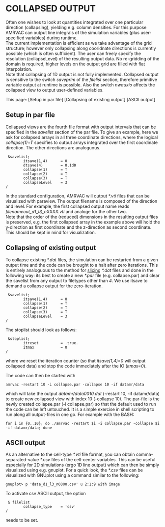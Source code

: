 # COLLAPSED OUTPUT

Often one wishes to look at quantities integrated over one particular
direction (collapsing), yielding e.g. column densities. For this purpose
AMRVAC can output line integrals of the simulation variables (plus user-
specified variables) during runtime.  
The current implementation is efficient as we take advantage of the grid
structure; however only collapsing along cooridnate directions is currently
possible (which is often sufficient). The user can freely specify the
resolution (collapseLevel) of the resulting output data. No re-gridding of the
domain is required, higher levels on the output grid are filled with flat
interpolation.  
Note that collapsing of 1D output is not fully implemented. Collapsed output
is sensitive to the switch _saveprim_ of the _filelist_ section, therefore
primitive variable output at runtime is possible. Also the switch _nwauxio_
affects the collapsed view to output user-defined variables.



This page: [Setup in par file] [Collapsing of existing output] [ASCII output]



## Setup in par file

Collapsed views are the fourth file format with output intervals that can be
specified in the _savelist_ section of the par file. To give an example, here
we ask for collapsed arrays in all three coordinate directions, where the
logical _collapse(1)=T_ specifies to output arrays integrated over the first
coordinate direction. The other directions are analoguous.

    
    
     &savelist;
            itsave(1,4)      = 0
            dtsave(4)        = 0.1d0
            collapse(1)      = T
            collapse(2)      = T
            collapse(3)      = T
            collapseLevel    = 3
    /
    

In the standard configuration, AMRVAC will output _*.vti_ files that can be
visualized with paraview. The output filename is composed of the direction and
level. For example, the first collapsed output name reads
_filenameout_d1_l3_nXXXX.vti_ and analoge for the other two.  
Note that the order of the (reduced) dimensions in the resulting output files
is preserved, e.g. the first collapsed array in the example above will hold
the y-direction as first coordinate and the z-direction as second coordinate.
This should be kept in mind for visualization.

## Collapsing of existing output

To collapse existing _*.dat_ files, the simulation can be restarted from a
given output time and the code can be brought to a halt after zero iterations.
This is entirely analoguous to the method for [slicing](slices.html) _*.dat_
files and done in the following way: its best to create a new _*.par_ file
(e.g. collapse.par) and clear the savelist from any output to filetypes other
than _4_. We use itsave to demand a collapse output for the zero-iteration.

    
    
     &savelist;
            itsave(1,4)      = 0
            collapse(1)      = T
            collapse(2)      = T
            collapse(3)      = T
            collapseLevel    = 3
    /
    

The stoplist should look as follows:

    
    
     &stoplist;
            itreset          = .true.
            itmax            = 0
    /
    

where we reset the iteration counter (so that _itsave(1,4)=0_ will output
collapsed data) and stop the code immediately after the IO (_itmax=0_).

The code can then be started with

    
    
    amrvac -restart 10 -i collapse.par -collapse 10 -if datamr/data
    

which will take the output _datamr/data0010.dat_ (-restart 10, -if
datamr/data) to create new collapsed view with index 10 (-collapse 10). The
par-file is the newly created collapse.par (-i collapse.par) so that the
default used to run the code can be left untouched. It is a simple exercise in
shell scripting to run along all output-files in one go. For example with the
BASH:

    
    
    for i in {0..10}; do ./amrvac -restart $i -i collapse.par -collapse $i -if datamr/data; done
    

## ASCII output

As an alternative to the cell-type _*.vti_ file format, you can obtain comma-
separated-value _*.csv_ files of the cell-center variables. This can be useful
especially for 2D simulations (ergo 1D line output) which can then be simply
visualized using e.g. gnuplot. For a quick look, the _*.csv_ files can be
visualized with GNUplot using a command similar to the following:

    
    
    gnuplot> p 'data_d1_l3_n0000.csv' u 2:1:9 with image
    

  
To activate csv ASCII output, the option

    
    
     & filelist
            collapse_type    = 'csv'
    /
    

needs to be set.



